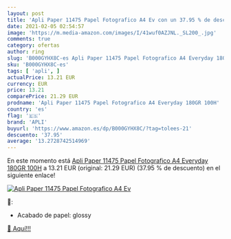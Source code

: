 ```yaml
---
layout: post
title: 'Apli Paper 11475 Papel Fotografico A4 Ev con un 37.95 % de descuento'
date: 2021-02-05 02:54:57
image: 'https://m.media-amazon.com/images/I/41wuf0AZJNL._SL200_.jpg'
comments: true
category: ofertas
author: ring
slug: 'B000GYHX8C-es Apli Paper 11475 Papel Fotografico A4 Everyday 180GR 100H'
sku: 'B000GYHX8C-es'
tags: [ 'apli', ]
actualPrice: 13.21 EUR
currency: EUR
price: 13.21
comparePrice: 21.29 EUR
prodname: 'Apli Paper 11475 Papel Fotografico A4 Everyday 180GR 100H'
country: 'es'
flag: '🇪🇸'
brand: 'APLI'
buyurl: 'https://www.amazon.es/dp/B000GYHX8C/?tag=tolees-21'
descuento: '37.95'
average: '13.2728742514969'
---
```


En este momento está [Apli Paper 11475 Papel Fotografico A4 Everyday 180GR 100H](https://www.amazon.es/dp/B000GYHX8C/?tag=tolees-21) a 13.21 EUR (original: 21.29 EUR) (37.95 %  de descuento) en el siguiente enlace!

[![Apli Paper 11475 Papel Fotografico A4 Ev](https://m.media-amazon.com/images/I/41wuf0AZJNL._SL200_.jpg)](https://www.amazon.es/dp/B000GYHX8C/?tag=tolees-21)

🔎:

- Acabado de papel: glossy

[🛒 Aquí!!!](https://www.amazon.es/dp/B000GYHX8C/?tag=tolees-21)
